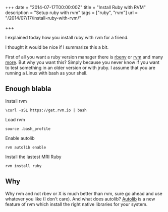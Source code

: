 +++
date = "2014-07-17T00:00:00Z"
title = "Install Ruby with RVM"
description = "Setup ruby with rvm"
tags = ["ruby", "rvm"]
url = "/2014/07/17/install-ruby-with-rvm/"

+++

I explained today how you install ruby with rvm for a friend.

I thought it would be nice if I summarize this a bit.

First of all you want a ruby version manager there is [rbenv](https://github.com/sstephenson/rbenv) or [rvm](https://rvm.io/) and many [more](https://github.com/markets/awesome-ruby#environment-management). But why you want this? 
Simply because you never know if you want to test something in an older version or with jruby. I assume that you are running a Linux with bash as your shell. 

## Enough blabla
 
Install rvm

```
\curl -sSL https://get.rvm.io | bash
``` 

Load rvm

``` 
source .bash_profile
```

Enable autolib

```
rvm autolib enable
```

Install the lastest MRI Ruby

```
rvm install ruby
```

## Why

Why rvm and not rbev or X is much better than rvm, sure go ahead and use whatever you like (I don't care).
And what does autolib? [Autolib](https://rvm.io/rvm/autolibs) is a new feature of rvm which install the right 
native libraries for your system.
